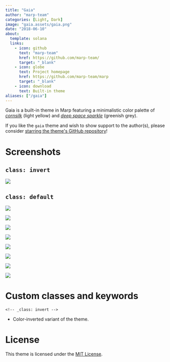 ```yaml
---
title: "Gaia"
author: "marp-team"
categories: [Light, Dark]
image: "gaia.assets/gaia.png"
date: "2018-06-10"
about:
  template: solana
  links:
    - icon: github
      text: "marp-team"
      href: https://github.com/marp-team/
      target: "_blank"
    - icon: globe
      text: Project homepage
      href: https://github.com/marp-team/marp
      target: "_blank"
    - icon: download
      text: Built-in theme
aliases: ["/gaia"]
---
```


Gaia is a built-in theme in Marp featuring a minimalistic color palette of [*cornsilk*](https://www.color-name.com/hex/fff8e1) (light yellow) and [*deep space sparkle*](https://www.color-name.com/hex/455a64) (greenish grey).

If you like the `gaia` theme and wish to show support to the author(s), please consider [starring the theme's GitHub repository](https://github.com/marp-team/marp)!

# Screenshots

## `class: invert`

![](gaia.assets/gaia_invert.png)

## `class: default`

![](gaia.assets/gaia_page-0001.jpg)

![](gaia.assets/gaia_page-0002.jpg)

![](gaia.assets/gaia_page-0003.jpg)

![](gaia.assets/gaia_page-0004.jpg)

![](gaia.assets/gaia_page-0005.jpg)

![](gaia.assets/gaia_page-0006.jpg)

![](gaia.assets/gaia_page-0007.jpg)

![](gaia.assets/gaia_page-0008.jpg)

# Custom classes and keywords

`<!-- _class: invert -->`

- Color-inverted variant of the theme.

# License

This theme is licensed under the [MIT License](https://github.com/marp-team/marp/blob/main/LICENSE).